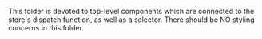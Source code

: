 This folder is devoted to top-level components which are connected to the store's dispatch function, as well as a selector. There should be NO styling concerns in this folder. 